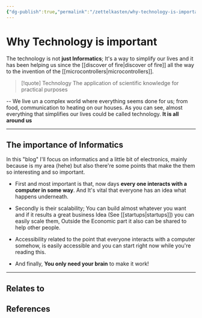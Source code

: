 ```yaml
---
{"dg-publish":true,"permalink":"/zettelkasten/why-technology-is-important/","title":"Why Technology is important","tags":["status/todo","core/tech"],"noteIcon":"","created":"2023-10-10T15:38:08.385+01:00","updated":"2023-10-10T17:44:17.547+01:00"}
---
```



# Why Technology is important


The technology is not **just Informatics**; It's a way to simplify our lives and  it has been helping us since the [[discover of fire\|discover of fire]] all the way to the invention of the [[microcontrollers\|microcontrollers]].   

> [!quote] Technology
>  The application of scientific knowledge for practical purposes

--
We live un a complex world where everything seems done for us; from food, communication to heating on our houses. As you can see, almost everything that simplifies our lives could be called technology. **It is all around us** 

---


## The importance of Informatics


In this "blog" I'll focus on informatics and a little bit of electronics, mainly because is my area (hehe) but also there're some points that make the them so interesting and so important.

- First and most important is that, now days **every one interacts with a computer in some way**.  And It's vital that everyone has an idea what happens underneath. 

- Secondly is their scalability; You can build almost whatever you want and if it results a great business Idea (See [[startups\|startups]]) you can easily scale them, Outside the Economic part it also can be shared to help other people.

- Accessibility related to the point that everyone interacts with a computer somehow, is easily accessible and you can start right now while you're reading this. 

- And finally, **You only need your brain** to make it work!

---



## Relates to
## References
